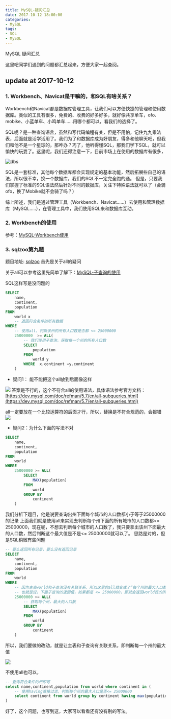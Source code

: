 ```yaml
---
title: MySQL-疑问汇总
date: 2017-10-12 18:00:00
categories:
- MySQL
tags:
- SQL
- MySQL
---
```

MySQL
疑问汇总

这里吧同学们遇到的问题都汇总起来，方便大家一起查阅。

## update at 2017-10-12

### 1. Workbench、Navicat是干嘛的，和SQL有啥关系？
Workbench和Navicat都是数据库管理工具，让我们可以方便快捷的管理和使用数据库。类似的工具有很多，免费的、收费的好多好多，就好像共享单车，ofo、mobike、小蓝单车、小鸣单车......用哪个都可以，看我们的选择了。

SQL呢？是一种查询语言，虽然和写代码编程有关，但是不用怕，记住九九乘法表，后面就是活学活用了。我们为了和数据库成为好朋友，得多和他聊天吧，但我们和他不是一个星球的，那咋办？巧了，他听得懂SQL，那我们学下SQL，就可以愉快的玩耍了。这里呢，我们还得注意一下，目前市场上在使用的数据库有很多，

![dbs](http://upload-images.jianshu.io/upload_images/76024-2f8349a4793e8a7c.png?imageMogr2/auto-orient/strip%7CimageView2/2/w/1240)

<!-- more -->

SQL是一套标准，其他每个数据库都会实现规定的基本功能，然后拓展些自己的语法，所以很不幸，换一个数据库，我们的SQL不一定完全跑的通。
但是，只要我们掌握了标准的SQL语法然后针对不同的数据库，关注下特殊语法就可以了（会骑ofo，换了Mobike就不会骑了吗？）

综上所述，我们是通过管理工具（Workbench、Navicat......）去使用和管理数据库（MySQL.....），在管理工具中，我们使用SQL来和数据库互动。


### 2. Workbench的使用
参考：[MySQL-Workbench使用](http://yuguiyang.github.io/2017/10/12/mysql-handbook-08/)

### 3. sqlzoo第九题
题目地址: [sqlzoo](https://sqlzoo.net/wiki/SELECT_within_SELECT_Tutorial/zh)
首先是关于all的疑问

关于all可以参考这里先简单了解下：[MySQL-子查询的使用](http://yuguiyang.github.io/2017/09/11/mysql-handbook-08/)

SQL这样写是没问题的
``` sql
SELECT 
    name,
    continent,
    population 
FROM 
    world x
    -- 返回符合条件的所有数据
WHERE 
    -- 使用all，判断该州的所有人口数是否都 <= 25000000
    25000000  >= ALL(
        -- 我们使用子查询，获取每一个州的所有人口数
        SELECT 
            population 
        FROM 
            world y 
        WHERE  x.continent =y.continent
    )
```
* 疑问1： 能不能把这个all放到后面像这样

![](http://upload-images.jianshu.io/upload_images/76024-a537d0341c36d46f.png?imageMogr2/auto-orient/strip%7CimageView2/2/w/1240)
答案是不行的，这个不符合all的使用语法，具体语法参考官方文档：[https://dev.mysql.com/doc/refman/5.7/en/all-subqueries.html](https://dev.mysql.com/doc/refman/5.7/en/all-subqueries.html)

all一定要放在一个比较运算符的后面才行，所以，替换是不符合规范的，会报错
![](http://upload-images.jianshu.io/upload_images/76024-5038df8497d11e52.png?imageMogr2/auto-orient/strip%7CimageView2/2/w/1240)

* 疑问2：为什么下面的写法不对
``` sql
SELECT
    name,
    continent,
    population 
FROM 
    world 
WHERE  
    25000000 >= ALL(
        SELECT 
            MAX(population) 
        FROM 
            world  
        GROUP BY 
            continent 
    )
```

我们分析下题目，他是说要查询出州下面每个城市的人口数都小于等于25000000的记录
上面我们就是使用all来实现去判断每个州下面的所有城市的人口数都<= 25000000，现在呢，不想去判断每个城市的人口数了，我只要拿出该州下面最大的人口数，然后判断这个最大值是不是<= 25000000就可以了。
思路是对的，但是SQL稍微有些问题
``` sql
-- 要么返回所有记录，要么没有返回记录
SELECT
    name,
    continent,
    population 
FROM 
    world 
WHERE  
    -- 因为主表world和子查询没有关联关系，所以这里的all就变成了“每个州的最大人口数是不是都 <= 25000000
    -- 也就是说，下面子查询的返回值，如果都是 <= 25000000，那就会返回world表的所有数据；如果有一个州的人口数 >25000000，那就没有记录返回
    25000000 >= ALL(
        -- 获取每个州，最大的人口数
        SELECT 
            MAX(population) 
        FROM 
            world  
        GROUP BY 
            continent 
    ) 
```
所以，我们要做的改动，就是让主表和子查询有关联关系，即判断每一个州的最大值

![](http://upload-images.jianshu.io/upload_images/76024-6a16efbffe7d9a3e.png?imageMogr2/auto-orient/strip%7CimageView2/2/w/1240)

不使用all也可以，
``` sql
-- 查询符合条件的州即可
select name,continent,population from world where continent in (
    -- 使用having直接过滤，判断每个州的最大人口是否<= 25000000
    select continent from world group by continent having max(population) <= 25000000
)
```
好了，这个问题，也写到这，大家可以看看还有没有别的写法。









